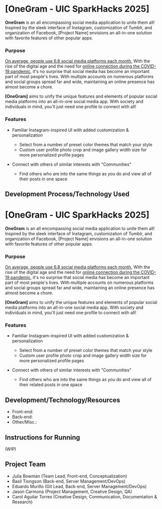 
# [OneGram - UIC SparkHacks 2025]

**OneGram** is an all encompassing social media application to unite them all! Inspired by the sleek interface of Instagram, customization of Tumblr, and organization of Facebook, [Project Name] envisions an all-in-one solution with favorite features of other popular apps.

### Purpose
[On average, people use 6.8 social media platforms each month.](https://datareportal.com/social-media-users) With the rise of the digital age and the need for [online connection during the COVID-19 pandemic](https://www.nbcnews.com/health/health-news/here-are-stay-home-orders-across-country-n1168736), it's no surprise that social media has become an important part of most people's lives. With multiple accounts on numerous platforms and social groups spread far and wide, maintaining an online presence has almost become a chore.

**[OneGram]** aims to unify the unique features and elements of popular social media platforms into an all-in-one social media app. With society and individuals in mind, you'll just need one profile to connect with all!

### Features
- Familiar Instagram-inspired UI with added customization & personalization
    - Select from a number of preset color themes that match your style
    - Custom user profile photo crop and image gallery width size for more personalized profile pages

- Connect with others of similar interests with "Communities"
    - Find others who are into the same things as you do and view all of their posts in one space

## Development Process/Technology Used

# [OneGram - UIC SparkHacks 2025]

**OneGram** is an all encompassing social media application to unite them all! Inspired by the sleek interface of Instagram, customization of Tumblr, and organization of Facebook, [Project Name] envisions an all-in-one solution with favorite features of other popular apps.

### Purpose
[On average, people use 6.8 social media platforms each month.](https://datareportal.com/social-media-users) With the rise of the digital age and the need for [online connection during the COVID-19 pandemic](https://www.nbcnews.com/health/health-news/here-are-stay-home-orders-across-country-n1168736), it's no surprise that social media has become an important part of most people's lives. With multiple accounts on numerous platforms and social groups spread far and wide, maintaining an online presence has almost become a chore.

**[OneGram]** aims to unify the unique features and elements of popular social media platforms into an all-in-one social media app. With society and individuals in mind, you'll just need one profile to connect with all!

### Features
- Familiar Instagram-inspired UI with added customization & personalization
    - Select from a number of preset color themes that match your style
    - Custom user profile photo crop and image gallery width size for more personalized profile pages

- Connect with others of similar interests with "Communities"
    - Find others who are into the same things as you do and view all of their related posts in one space

## Development/Technology/Resources
- Front-end:
- Back-end:
- Other/Misc.: 

## Instructions for Running
(WIP)

## Project Team
- Julia Bowman (Team Lead, Front-end, Conceptualization)
- Basil Tiongson (Back-end, Server Management/DevOps)
- Eduardo Murillo (Git Lead, Back-end, Server Management/DevOps)
- Jason Carmona (Project Management, Creative Design, QA)
- Carol Aguilar Torres (Creative Design, Communication, Documentation & Research)

